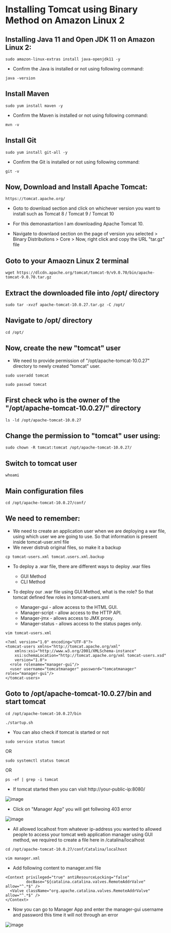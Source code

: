 # Installing Tomcat using Binary Method on Amazon Linux 2

## Installing Java 11 and Open JDK 11 on Amazon Linux 2:

```t
sudo amazon-linux-extras install java-openjdk11 -y
```
- Confirm the Java is installed or not using following command:

```t
java -version
```
## Install Maven

```t
sudo yum install maven -y
```
- Confirm the Maven is installed or not using following command:

```t
mvn -v
```

## Install Git

```t
sudo yum install git-all -y
```
- Confirm the Git is installed or not using following command:

```t
git -v 
```

## Now, Download and Install Apache Tomcat:

```t
https://tomcat.apache.org/
```

- Goto to download section and click on whichever version you want to install such as Tomcat 8 / Tomcat 9 / Tomcat 10

- For this demonastartion I am downloading Apache Tomcat 10.

- Navigate to downlaod section on the page of version you selected > Binary Distributions > Core >  Now, right click and copy the URL "tar.gz" file

## Goto to your Amaozn Linux 2 terminal 

```t
wget https://dlcdn.apache.org/tomcat/tomcat-9/v9.0.70/bin/apache-tomcat-9.0.70.tar.gz
```

## Extract the downloaded file into /opt/ directory

```t
sudo tar -xvzf apache-tomcat-10.0.27.tar.gz -C /opt/
```

## Navigate to /opt/ directory

```t
cd /opt/
```

## Now, create the new "tomcat" user
- We need to provide permission of "/opt/apache-tomcat-10.0.27" directory to newly created "tomcat" user.

```t
sudo useradd tomcat
```

```t
sudo passwd tomcat
```

## First check who is the owner of the "/opt/apache-tomcat-10.0.27/" directory

```t
ls -ld /opt/apache-tomcat-10.0.27
```

## Change the permission to "tomcat" user using:

```t
sudo chown -R tomcat:tomcat /opt/apache-tomcat-10.0.27/
```
## Switch to tomcat user

```t
whoami
```

## Main configuration files

```t
cd /opt/apache-tomcat-10.0.27/conf/
```

## We need to remember:
- We need to create an application user when we are deploying a war file, using which user we are going to use. So that information is present inside tomcat-user.xml file
- We never distrub original files, so make it a backup

```t
cp tomcat-users.xml tomcat.users.xml.backup
```

- To deploy a .war file, there are different ways to deploy .war files
  * GUI Method
  * CLI Method

- To deploy our .war file using GUI Method, what is the role? So that tomcat defined few roles in tomcat-users.xml
  * Manager-gui - allow access to the HTML GUI.
  * Manager-script - allow access to the HTTP API.
  * Manager-jmx - allows access to JMX proxy.
  * Manager-status - allows access to the status pages only.


```t
vim tomcat-users.xml
```

```t
<?xml version="1.0" encoding="UTF-8"?>
<tomcat-users xmlns="http://tomcat.apache.org/xml"
    xmlns:xsi="http://www.w3.org/2001/XMLSchema-instance"
    xsi:schemaLocation="http://tomcat.apache.org/xml tomcat-users.xsd"
    version="1.0">
  <role rolename="manager-gui"/>
  <user username="tomcatmanager" password="tomcatmanager" roles="manager-gui"/>
</tomcat-users>
```
## Goto to /opt/apache-tomcat-10.0.27/bin and start tomcat

```t
cd /opt/apache-tomcat-10.0.27/bin
```

```t
./startup.sh
```
- You can also check if tomcat is started or not
```t
sudo service status tomcat
```
OR
```t
sudo systemctl status tomcat
```
OR
```t
ps -ef | grep -i tomcat
```

- If tomcat started then you can visit http://your-public-ip:8080/

![image](https://user-images.githubusercontent.com/111498842/211397401-7c2a4a21-41e5-4752-b8e8-acb5d7f814de.png)

- Click on "Manager App" you will get follwoing 403 error

![image](https://user-images.githubusercontent.com/111498842/211398639-515675d1-5e98-43eb-ad33-071f2036025e.png)

- All allowed localhost from whatever ip-address you wanted to allowed people to access your tomcat web application manager using GUI method, we required to create a file here in /catalina/localhost

```t
cd /opt/apache-tomcat-10.0.27/conf/Catalina/localhost
```

```t
vim manager.xml
```

- Add following content to manager.xml file

```t
<Context privileged="true" antiResourceLocking="false"
         docBase="${catalina.catalina.valves.RemoteAddrValve" allow="^.*$" />
  <Valve className="org.apache.catalina.valves.RemoteAddrValve" allow="^.*$" />
</Context>
```

- Now you can go to Manager App and enter the manager-gui username and password this time it will not through an error

![image](https://user-images.githubusercontent.com/111498842/211401818-c77d788d-c598-48af-b9f5-d9738f8d17b4.png)



